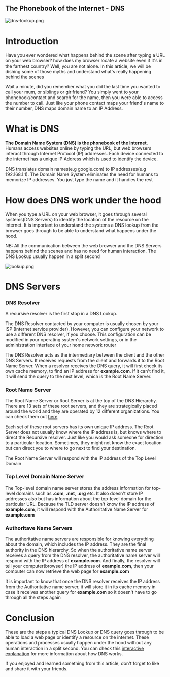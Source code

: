 ## The Phonebook of the Internet - DNS

![dns-lookup.png](https://cdn.hashnode.com/res/hashnode/image/upload/v1604128454353/6i55H8U97.png)

# Introduction

Have you ever wondered what happens behind the scene after typing a URL on your web browser? how does my browser locate a website even if it's in the farthest country?  Well, you are not alone. In this article, we will be dishing some of those myths and understand what's really happening behind the scenes

Wait a minute, did you remember what you did the last time you wanted to call your mum, or siblings or girlfriend? You simply went to your phonebook/contact and search for the name, then you were able to access the number to call. Just like your phone contact maps your friend's name to their number, DNS maps domain name to an IP Address. 

# What is DNS

**The Domain Name System (DNS) is the phonebook of the Internet**. Humans access websites online by typing the URL, but web browsers interact through Internet Protocol (IP) addresses. Each device connected to the internet has a unique IP Address which is used to identify the device.

DNS translates domain names(e.g google.com) to IP addresses(e.g 192.168.1.1). The Domain Name System eliminates the need for humans to memorize IP addresses. You just type the name and it handles the rest

# How does DNS work under the hood

When you type a URL on your web browser, it goes through several systems(DNS Servers) to identify the location of the resource on the internet. It is important to understand the systems a DNS lookup from the browser goes through to be able to understand what happens under the hood. 

NB: All the communication between the web browser and the DNS Servers happens behind the scenes and has no need for human interaction. The DNS Lookup usually happen in a split second

![lookup.png](https://www.appneta.com/images/network-monitoring/dns-example.png)

# DNS Servers

### DNS Resolver 
A recursive resolver is the first stop in a DNS Lookup. 

The DNS Resolver contacted by your computer is usually chosen by your ISP (Internet service provider). However, you can configure your network to use a different DNS resolver, if you choose. This configuration can be modified in your operating system's network settings, or in the administration interface of your home network router

The DNS Resolver acts as the intermediary between the client and the other DNS Servers. It receives requests from the client and forwards it to the Root Name Server. When a resolver receives the DNS query, it will first check its own cache memory, to find an IP address for **example.com**. If it can't find it, it will send the query to the next level, which is the Root Name Server. 

### Root Name Server

The Root Name Server or Root Server is at the top of the DNS Hierarchy. There are 13 sets of these root servers, and they are strategically placed around the world and they are operated by 12 different organizations. You can check them out [here](https://www.iana.org/domains/root/servers#:~:text=The%20authoritative%20name%20servers%20that,13%20named%20authorities%2C%20as%20follows.). 

Each set of these root servers has its own unique IP address. The Root Server does not usually know where the IP address is, but knows where to direct the Recursive resolver. Just like you would ask someone for direction to a particular location. Sometimes, they might not know the exact location but can direct you to where to go next to find your destination. 

The Root Name Server will respond with the IP address of the Top Level Domain

### Top Level Domain Name Server
The Top-level domain name server stores the address information for top-level domains such as **.com**, **.net**, **.org** etc.  It also doesn't store IP addresses also but has information about the top-level domain for the particular URL. Because the TLD server doesn't know the IP address of **example.com**, it will respond with the Authoritative Name Server for **example.com**

### Authoritave Name Servers
The authoritative name servers are responsible for knowing everything about the domain, which includes the IP address. They are the final authority in the DNS hierarchy. So when the authoritative name server receives a query from the DNS resolver, the authoritative name server will respond with the IP address of **example.com**. And finally, the resolver will tell your computer(browser) the IP address of **example.com**, then your computer can now retrieve the web page for **example.com**

It is important to know that once the DNS resolver receives the IP address from the Authoritative name server, it will store it in its cache memory in case it receives another query for **example.com** so it doesn't have to go through all the steps again

# Conclusion

These are the steps a typical DNS Lookup or DNS query goes through to be able to load a web page or identify a resource on the internet. These operations and processes usually happen under the hood without any human interaction in a split second. You can check this [interactive explanation](https://www.verisign.com/en_US/website-presence/online/how-dns-works/index.xhtml) for more information about how DNS works. 

If you enjoyed and learned something from this article, don't forget to like and share it with your friends. 


